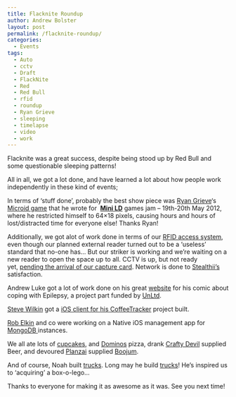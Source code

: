 ```yaml
---
title: Flacknite Roundup
author: Andrew Bolster
layout: post
permalink: /flacknite-roundup/
categories:
  - Events
tags:
  - Auto
  - cctv
  - Draft
  - FlackNite
  - Red
  - Red Bull
  - rfid
  - roundup
  - Ryan Grieve
  - sleeping
  - timelapse
  - video
  - work
---
```

Flacknite was a great success, despite being stood up by Red Bull and some questionable sleeping patterns!

All in all, we got a lot done, and have learned a lot about how people work independently in these kind of events;

In terms of &#8216;stuff done&#8217;, probably the best show piece was [Ryan Grieve](http://thegrieve.co.uk/blog/)&#8216;s [Microid game](http://ryangrieve.com/games/microid/) that he wrote for  **[Mini LD](http://www.ludumdare.com/compo/minild/)** games jam &#8211; 19th-20th May 2012, where he restricted himself to 64&#215;18 pixels, causing hours and hours of lost/distracted time for everyone else! Thanks Ryan!

Additionally, we got alot of work done in terms of our [RFID access system](http://unit1.farsetlabs.org.uk/redmine/projects/farset-rfid-acc), even though our planned external reader turned out to be a &#8216;useless&#8217; standard that no-one has&#8230; But our striker is working and we&#8217;re waiting on a new reader to open the space up to all. CCTV is up, but not ready yet, [pending the arrival of our capture card](http://unit1.farsetlabs.org.uk/redmine/projects/farset-cctv/activity). Network is done to [Stealthii&#8217;s ](http://twitter.com/stealthii)satisfaction.

Andrew Luke got a lot of work done on his great [website](http://absencecomic.com/) for his comic about coping with Epilepsy, a project part funded by [UnLtd](http://www.unltd.org.uk/).

[Steve Wilkin](http://twitter.com/stevebiscuit) got a [iOS client for his CoffeeTracker](http://sickbiscuit.com/blog/2012/05/20/an-ios-client-for-my-coffee-tracker-api/) project built.

[Rob Elkin][1] and co were working on a Native iOS management app for [MongoDB ](http://www.mongodb.org/)instances.

We all ate lots of [cupcakes](https://lh3.googleusercontent.com/-7N5S41ZnlKU/T7pveUCvZBI/AAAAAAAAA34/eDb6jMsu-QM/s912/IMG_20120519_134710.jpg), and [Dominos](http://dominos.co.uk) pizza, drank [Crafty Devil](http://www.craftydevil.co.uk/) supplied Beer, and devoured [Planzai](http://planzai.com/) supplied [Boojum](http://www.boojummex.com/).

And of course, Noah built [trucks](https://twitter.com/#!/d3z/status/203881118984978435/photo/1). Long may he build [trucks](https://twitter.com/#!/d3z/status/203893358639325184/photo/1)! He&#8217;s inspired us to &#8216;acquiring&#8217; a box-o-lego&#8230;

Thanks to everyone for making it as awesome as it was. See you next time!

 [1]: http://twitter.com/robelkin
